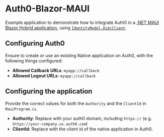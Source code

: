 # Auth0-Blazor-MAUI
Example application to demonstrate how to integrate Auth0 in a [.NET MAUI Blazor Hybrid application](https://learn.microsoft.com/en-us/aspnet/core/blazor/hybrid/tutorials/maui), using [`IdentityModel.OidcClient`](https://www.nuget.org/packages/IdentityModel.OidcClient).

## Configuring Auth0

Ensure to create or use an existing Native application on Auth0, with the following things configured:

- **Allowed Callback URLs**: `myapp://callback`
- **Allowed Logout URLs**: `myapp://callback`

## Configuring the application

Provide the correct values for both the `Authority` and the `ClientId` in `MauiProgram.cs`.

- **Authority**: Replace with your auth0 domain, including `https://` (e.g. `https://your-company.us.auth0.com`)
- **ClientId**: Replace with the client id of the native application in Auth0.
